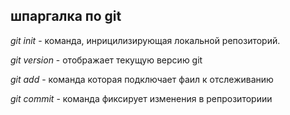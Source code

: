 ## шпаргалка по git

*git init* - команда, инрицилизирующая локальной репозиторий.

*git version* - отображает текущую версию git

*git add* - команда которая подключает фаил к отслеживанию

*git commit* - команда фиксирует изменения в репрозиториии 